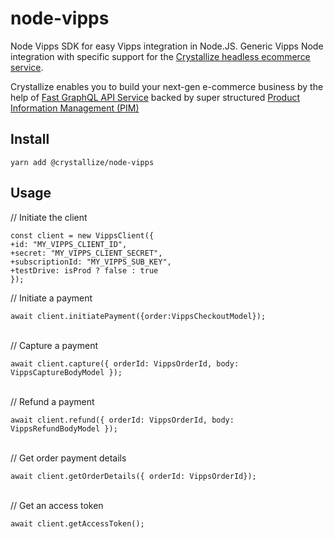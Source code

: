 # node-vipps

Node Vipps SDK for easy Vipps integration in Node.JS. Generic Vipps Node integration with specific support for the [Crystallize headless ecommerce service](https://crystallize.com/).

Crystallize enables you to build your next-gen e-commerce business by the help of [Fast GraphQL API Service](https://crystallize.com/product/graphql-commerce-api) backed by super structured [Product Information Management (PIM)](https://crystallize.com/product/product-information-management)

## Install

```
yarn add @crystallize/node-vipps
```

## Usage

// Initiate the client<br/>

```
const client = new VippsClient({
+id: "MY_VIPPS_CLIENT_ID",
+secret: "MY_VIPPS_CLIENT_SECRET",
+subscriptionId: "MY_VIPPS_SUB_KEY",
+testDrive: isProd ? false : true
});
```

// Initiate a payment<br/>

```
await client.initiatePayment({order:VippsCheckoutModel});
```

<br/>// Capture a payment<br/>

```
await client.capture({ orderId: VippsOrderId, body: VippsCaptureBodyModel });
```

<br/>// Refund a payment<br/>

```
await client.refund({ orderId: VippsOrderId, body: VippsRefundBodyModel });
```

<br/>// Get order payment details<br/>

```
await client.getOrderDetails({ orderId: VippsOrderId});
```

<br/>// Get an access token<br/>

```
await client.getAccessToken();
```
